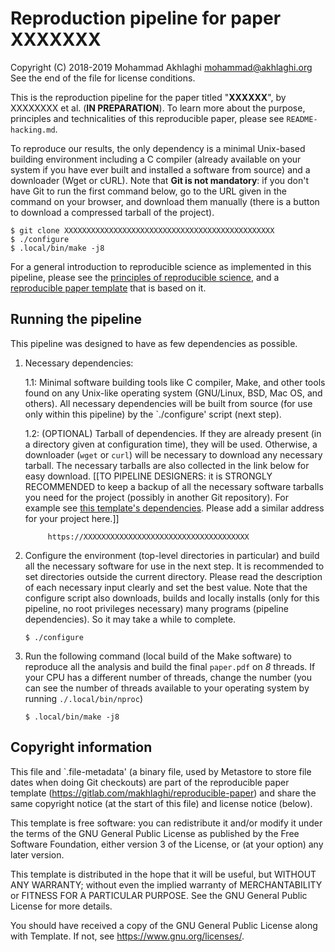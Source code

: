 Reproduction pipeline for paper XXXXXXX
=======================================

Copyright (C) 2018-2019 Mohammad Akhlaghi <mohammad@akhlaghi.org>
See the end of the file for license conditions.

This is the reproduction pipeline for the paper titled "**XXXXXX**", by
XXXXXXXX et al. (**IN PREPARATION**). To learn more about the purpose,
principles and technicalities of this reproducible paper, please see
`README-hacking.md`.

To reproduce our results, the only dependency is a minimal Unix-based
building environment including a C compiler (already available on your
system if you have ever built and installed a software from source) and a
downloader (Wget or cURL). Note that **Git is not mandatory**: if you don't
have Git to run the first command below, go to the URL given in the command
on your browser, and download them manually (there is a button to download
a compressed tarball of the project).

```shell
$ git clone XXXXXXXXXXXXXXXXXXXXXXXXXXXXXXXXXXXXXXXXXXXXXXX
$ ./configure
$ .local/bin/make -j8
```

For a general introduction to reproducible science as implemented in this
pipeline, please see the [principles of reproducible
science](http://akhlaghi.org/reproducible-science.html), and a
[reproducible paper
template](https://gitlab.com/makhlaghi/reproducible-paper) that is based on
it.





Running the pipeline
--------------------

This pipeline was designed to have as few dependencies as possible.

1. Necessary dependencies:

   1.1: Minimal software building tools like C compiler, Make, and other
        tools found on any Unix-like operating system (GNU/Linux, BSD, Mac
        OS, and others). All necessary dependencies will be built from
        source (for use only within this pipeline) by the `./configure'
        script (next step).

   1.2: (OPTIONAL) Tarball of dependencies. If they are already present (in
        a directory given at configuration time), they will be
        used. Otherwise, a downloader (`wget` or `curl`) will be necessary
        to download any necessary tarball. The necessary tarballs are also
        collected in the link below for easy download. [[TO PIPELINE
        DESIGNERS: it is STRONGLY RECOMMENDED to keep a backup of all the
        necessary software tarballs you need for the project (possibly in
        another Git repository). For example see [this template's
        dependencies](https://gitlab.com/makhlaghi/reproducible-paper-dependencies).
        Please add a similar address for your project here.]]

            https://XXXXXXXXXXXXXXXXXXXXXXXXXXXXXXXXXXXXX

2. Configure the environment (top-level directories in particular) and
   build all the necessary software for use in the next step. It is
   recommended to set directories outside the current directory. Please
   read the description of each necessary input clearly and set the best
   value. Note that the configure script also downloads, builds and locally
   installs (only for this pipeline, no root privileges necessary) many
   programs (pipeline dependencies). So it may take a while to complete.

     ```shell
     $ ./configure
     ```

3. Run the following command (local build of the Make software) to
   reproduce all the analysis and build the final `paper.pdf` on *8*
   threads. If your CPU has a different number of threads, change the
   number (you can see the number of threads available to your operating
   system by running `./.local/bin/nproc`)

     ```shell
     $ .local/bin/make -j8
     ```





Copyright information
---------------------

This file and `.file-metadata' (a binary file, used by Metastore to store
file dates when doing Git checkouts) are part of the reproducible paper
template (https://gitlab.com/makhlaghi/reproducible-paper) and share the
same copyright notice (at the start of this file) and license notice
(below).

This template is free software: you can redistribute it and/or modify it
under the terms of the GNU General Public License as published by the Free
Software Foundation, either version 3 of the License, or (at your option)
any later version.

This template is distributed in the hope that it will be useful, but
WITHOUT ANY WARRANTY; without even the implied warranty of MERCHANTABILITY
or FITNESS FOR A PARTICULAR PURPOSE. See the GNU General Public License for
more details.

You should have received a copy of the GNU General Public License along
with Template.  If not, see <https://www.gnu.org/licenses/>.